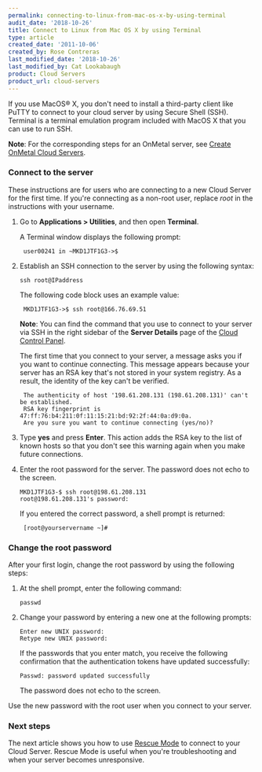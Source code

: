 ```yaml
---
permalink: connecting-to-linux-from-mac-os-x-by-using-terminal
audit_date: '2018-10-26'
title: Connect to Linux from Mac OS X by using Terminal
type: article
created_date: '2011-10-06'
created_by: Rose Contreras
last_modified_date: '2018-10-26'
last_modified_by: Cat Lookabaugh
product: Cloud Servers
product_url: cloud-servers
---
```


If you use MacOS&reg; X, you don't need to install a third-party client like
PuTTY to connect to your cloud server by using Secure Shell (SSH). Terminal is
a terminal emulation program included with MacOS X that you can use
to run SSH.

**Note**: For the corresponding steps for an OnMetal server, see
[Create OnMetal Cloud Servers](https://docs-ospc.rackspace.com/support/how-to/cloud-servers/create-onmetal-cloud-servers).

### Connect to the server

These instructions are for users who are connecting to a new Cloud
Server for the first time. If you're connecting as a non-root user,
replace *root* in the instructions with your username.

1.  Go to **Applications > Utilities**, and then open **Terminal**.

     A Terminal window displays the following prompt:

         user00241 in ~MKD1JTF1G3->$

2.  Establish an SSH connection to the server by using the following
    syntax:

        ssh root@IPaddress

     The following code block uses an example value:

         MKD1JTF1G3->$ ssh root@166.76.69.51

     **Note**: You can find the command that you use to connect to your server
     via SSH in the right sidebar of the **Server Details** page of the [Cloud
     Control Panel](https://login.rackspace.com).

     The first time that you connect to your server, a message asks you if you
     want to continue connecting. This message appears because your
     server has an RSA key that's not stored in your system registry.
     As a result, the identity of the key can't be verified.

         The authenticity of host '198.61.208.131 (198.61.208.131)' can't be established.
         RSA key fingerprint is 47:ff:76:b4:211:0f:11:15:21:bd:92:2f:44:0a:d9:0a.
         Are you sure you want to continue connecting (yes/no)?

3.  Type **yes** and press **Enter**. This action adds the RSA key to
    the list of known hosts so that you don't see this warning again when you
    make future connections.
4.  Enter the root password for the server. The password does not echo
    to the screen.

        MKD1JTF1G3-$ ssh root@198.61.208.131
        root@198.61.208.131's password:

     If you entered the correct password, a shell prompt is returned:

         [root@yourservername ~]#

### Change the root password

After your first login, change the root password by using the following steps:

1.  At the shell prompt, enter the following command:

        passwd

2.  Change your password by entering a new one at the following prompts:

        Enter new UNIX password:
        Retype new UNIX password:

     If the passwords that you enter match, you receive the following
     confirmation that the authentication tokens have updated successfully:

        Passwd: password updated successfully

     The password does not echo to the screen.

Use the new password with the root user when you connect to your server.

### Next steps

The next article shows you how to use [Rescue Mode](https://docs-ospc.rackspace.com/support/how-to/cloud-servers/rescue-mode)
to connect to your Cloud Server. Rescue Mode is useful when you're
troubleshooting and when your server becomes unresponsive.
